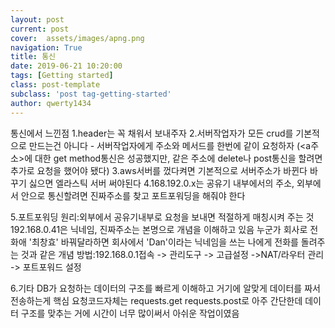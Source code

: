 ```yaml
---
layout: post
current: post
cover:  assets/images/apng.png
navigation: True
title: 통신
date: 2019-06-21 10:20:00
tags: [Getting started]
class: post-template
subclass: 'post tag-getting-started'
author: qwerty1434
---
```


통신에서 느낀점
1.header는 꼭 채워서 보내주자
2.서버작업자가 모든 crud를 기본적으로 만드는건 아니다 - 서버작업자에게 주소와 메서드를 한번에 같이 요청하자
(<a주소>에 대한 get method통신은 성공했지만, 같은 주소에 delete나 post통신을 할려면 추가로 요청을 했어야 됐다)
3.aws서버를 껐다켜면 기본적으로 서버주소가 바뀐다
  바꾸기 싫으면 엘라스틱 서버 써야된다
4.168.192.0.x는 공유기 내부에서의 주소, 외부에서 안으로 통신할려면 진짜주소를 찾고 포트포워딩을 해줘야 한다

5.포트포워딩
  원리:외부에서 공유기내부로 요청을 보내면 적절하게 매칭시켜 주는 것 
    192.168.0.41은 닉네임, 진짜주소는 본명으로 개념을 이해하고 있음
    누군가 회사로 전화애 '최창효' 바꿔달라하면 회사에서 'Dan'이라는 닉네임을 쓰는 나에게 전화를 돌려주는 것과 같은 개념
  방법:192.168.0.1접속 -> 관리도구 -> 고급설정 ->NAT/라우터 관리 -> 포트포워드 설정

6.기타
  DB가 요청하는 데이터의 구조를 빠르게 이해하고 거기에 알맞게 데이터를 짜서 전송하는게 핵심
  요청코드자체는 requests.get requests.post로 아주 간단한데 데이터 구조를 맞추는 거에 시간이 너무 많이써서 아쉬운 작업이였음
